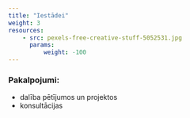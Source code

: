 ```yaml
---
title: "Iestādei"
weight: 3
resources:
    - src: pexels-free-creative-stuff-5052531.jpg
      params:
          weight: -100
---
```


### Pakalpojumi:

- dalība pētījumos un projektos
- konsultācijas

